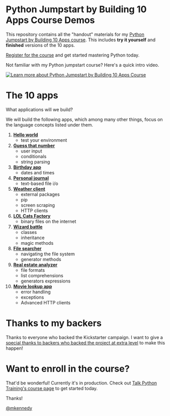# Python Jumpstart by Building 10 Apps Course Demos

This repository contains all the "handout" materials for my [Python Jumpstart by Building 10 Apps course](https://training.talkpython.fm/courses/details/python-language-jumpstart-building-10-apps). This includes **try it yourself** and **finished** versions of the 10 apps. 

[Register for the course](https://training.talkpython.fm/courses/details/python-language-jumpstart-building-10-apps) and get started mastering Python today.

Not familiar with my Python jumpstart course? Here's a quick intro video.

[![Learn more about Python Jumpstart by Building 10 Apps Course](readme_resources/video_play.png)](https://training.talkpython.fm/courses/details/python-language-jumpstart-building-10-apps)

The 10 apps
===================

What applications will we build?

We will build the following apps, which among many other things, focus on the language concepts listed under them.

1. [**Hello world**](https://github.com/mikeckennedy/python-jumpstart-course-demos/tree/master/apps/01_hello_world/you_try)
    * test your environment 
2. [**Guess that number**](https://github.com/mikeckennedy/python-jumpstart-course-demos/tree/master/apps/02-guess-number-app) 
    * user input
    * conditionals
    * string parsing 
3. [**Birthday app**](https://github.com/mikeckennedy/python-jumpstart-course-demos/tree/master/apps/03_birthday/you_try)
    * dates and times
4. [**Personal journal**](https://github.com/mikeckennedy/python-jumpstart-course-demos/tree/master/apps/04_journal/you_try)
    * text-based file i/o 
5. [**Weather client**](https://github.com/mikeckennedy/python-jumpstart-course-demos/tree/master/apps/05_weather_client/you_try)
    * external packages
    * pip
    * screen scraping
    * HTTP clients 
6. [**LOL Cats Factory**](https://github.com/mikeckennedy/python-jumpstart-course-demos/tree/master/apps/06_lolcat_factory/you_try)
    * binary files on the internet 
7. [**Wizard battle**](https://github.com/mikeckennedy/python-jumpstart-course-demos/tree/master/apps/07_wizard_battle/you_try)
    * classes
    * inheritance
    * magic methods 
8. [**File searcher**](https://github.com/mikeckennedy/python-jumpstart-course-demos/tree/master/apps/08_file_searcher/you_try)
    * navigating the file system
    * generator methods
9. [**Real estate analyzer**](https://github.com/mikeckennedy/python-jumpstart-course-demos/tree/master/apps/09_real_estate_analyzer/you_try)
    * file formats
    * list comprehensions
    * generators expressions 
10. [**Movie lookup app**](https://github.com/mikeckennedy/python-jumpstart-course-demos/tree/master/apps/10_movie_search/you_try)
    * error handling
    * exceptions
    * Advanced HTTP clients

Thanks to my backers
=============

Thanks to everyone who backed the Kickstarter campaign. I want to give a [special thanks to backers who backed the project at extra level](https://github.com/mikeckennedy/python-jumpstart-course-demos/blob/master/Credits.md) to make this happen!

Want to enroll in the course?
=============

That'd be wonderful! Currently it's in production. Check out [Talk Python Training's course page](https://training.talkpython.fm/courses/details/python-language-jumpstart-building-10-apps) to get started today.

Thanks!

[@mkennedy](https://twitter.com/mkennedy)


 

